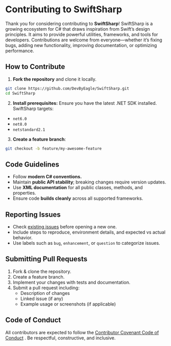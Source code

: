 # Contributing to SwiftSharp

Thank you for considering contributing to **SwiftSharp**! SwiftSharp is a growing ecosystem for C# that draws inspiration from Swift’s design principles. It aims to provide powerful utilities, frameworks, and tools for developers. Contributions are welcome from everyone—whether it’s fixing bugs, adding new functionality, improving documentation, or optimizing performance.

## How to Contribute

1. **Fork the repository** and clone it locally.

```bash
git clone https://github.com/DevByEagle/SwiftSharp.git
cd SwiftSharp
```

2. **Install prerequisites:** Ensure you have the latest .NET SDK installed. SwiftSharp targets:

- `net6.0`
- `net8.0`
- `netstandard2.1`

3. **Create a feature branch**:

```bash
git checkout -b feature/my-awesome-feature
```

## Code Guidelines

- Follow **modern C# conventions.**
- Maintain **public API stability**; breaking changes require version updates.
- Use **XML documentation** for all public classes, methods, and properties.
- Ensure code **builds cleanly** across all supported frameworks.

## Reporting Issues

- Check [existing issues](https://github.com/DevByEagle/SwiftSharp/issues) before opening a new one.
- Include steps to reproduce, environment details, and expected vs actual behavior.
- Use labels such as `bug`, `enhancement`, or `question` to categorize issues.

## Submitting Pull Requests

1. Fork & clone the repository.
2. Create a feature branch.
3. Implement your changes with tests and documentation.
4. Submit a pull request including:
    - Description of changes
    - Linked issue (if any)
    - Example usage or screenshots (if applicable)

## Code of Conduct

All contributors are expected to follow the [Contributor Covenant Code of Conduct]()
. Be respectful, constructive, and inclusive.